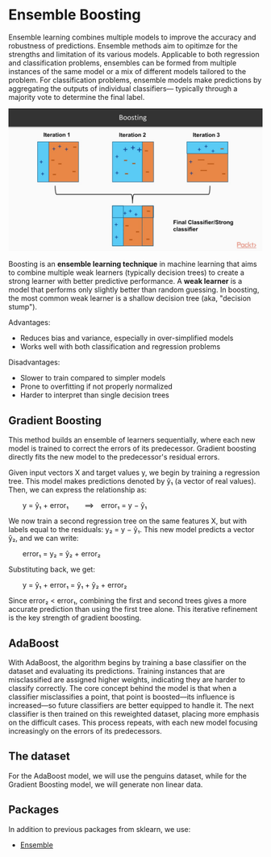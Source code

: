 # Ensemble Boosting

Ensemble learning combines multiple models to improve the accuracy and robustness of predictions. Ensemble methods aim to opitimze for the strengths and limitation of its various models. Applicable to both regression and classification problems, ensembles can be formed from multiple instances of the same model or a mix of different models tailored to the problem. For classification problems, ensemble models make predictions by aggregating the outputs of individual classifiers— typically through a majority vote to determine the final label.

![boosting.jpg](boosting.jpg)

Boosting is an **ensemble learning technique** in machine learning that aims to combine multiple weak learners (typically decision trees) to create a strong learner with better predictive performance. A **weak learner** is a model that performs only slightly better than random guessing. In boosting, the most common weak learner is a shallow decision tree (aka, "decision stump").

Advantages:
- Reduces bias and variance, especially in over-simplified models
- Works well with both classification and regression problems

Disadvantages:
- Slower to train compared to simpler models
- Prone to overfitting if not properly normalized
- Harder to interpret than single decision trees

## Gradient Boosting

This method builds an ensemble of learners sequentially, where each new model is trained to correct the errors of its predecessor. Gradient boosting directly fits the new model to the predecessor's residual errors.

Given input vectors X and target values y, we begin by training a regression tree. This model makes predictions denoted by ŷ₁ (a vector of real values). Then, we can express the relationship as:

  y = ŷ₁ + error₁
  ⟹ error₁ = y − ŷ₁

We now train a second regression tree on the same features X, but with labels equal to the residuals: y₂ = y − ŷ₁. This new model predicts a vector ŷ₂, and we can write:

  error₁ = y₂ = ŷ₂ + error₂

Substituting back, we get:

  y = ŷ₁ + error₁ = ŷ₁ + ŷ₂ + error₂

Since error₂ < error₁, combining the first and second trees gives a more accurate prediction than using the first tree alone. This iterative refinement is the key strength of gradient boosting.

## AdaBoost

With AdaBoost, the algorithm begins by training a base classifier on the dataset and evaluating its predictions. Training instances that are misclassified are assigned higher weights, indicating they are harder to classify correctly. The core concept behind the model is that when a classifier misclassifies a point, that point is boosted—its influence is increased—so future classifiers are better equipped to handle it. The next classifier is then trained on this reweighted dataset, placing more emphasis on the difficult cases. This process repeats, with each new model focusing increasingly on the errors of its predecessors.

## The dataset

For the AdaBoost model, we will use the penguins dataset, while for the Gradient Boosting model, we will generate non linear data.

## Packages

In addition to previous packages from sklearn, we use:

- [Ensemble](https://scikit-learn.org/stable/api/sklearn.ensemble.html)


